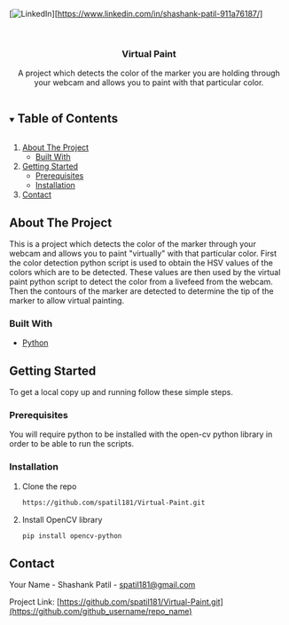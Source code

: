 <!--
*** Thanks for checking out the Best-README-Template. If you have a suggestion
*** that would make this better, please fork the repo and create a pull request
*** or simply open an issue with the tag "enhancement".
*** Thanks again! Now go create something AMAZING! :D
***
***
***
*** To avoid retyping too much info. Do a search and replace for the following:
*** github_username, repo_name, twitter_handle, email, project_title, project_description
-->



<!-- PROJECT SHIELDS -->
<!--
*** I'm using markdown "reference style" links for readability.
*** Reference links are enclosed in brackets [ ] instead of parentheses ( ).
*** See the bottom of this document for the declaration of the reference variables
*** for contributors-url, forks-url, etc. This is an optional, concise syntax you may use.
*** https://www.markdownguide.org/basic-syntax/#reference-style-links
-->
[![LinkedIn][linkedin-shield]][https://www.linkedin.com/in/shashank-patil-911a76187/]



<!-- PROJECT LOGO -->
<br />
<p align="center">

  <h3 align="center">Virtual Paint</h3>

  <p align="center">
    A project which detects the color of the marker you are holding through your webcam and allows you to paint with that particular color.
  </p>
</p>



<!-- TABLE OF CONTENTS -->
<details open="open">
  <summary><h2 style="display: inline-block">Table of Contents</h2></summary>
  <ol>
    <li>
      <a href="#about-the-project">About The Project</a>
      <ul>
        <li><a href="#built-with">Built With</a></li>
      </ul>
    </li>
    <li>
      <a href="#getting-started">Getting Started</a>
      <ul>
        <li><a href="#prerequisites">Prerequisites</a></li>
        <li><a href="#installation">Installation</a></li>
      </ul>
    </li>
    <li><a href="#contact">Contact</a></li>
  </ol>
</details>



<!-- ABOUT THE PROJECT -->
## About The Project


This is a project which detects the color of the marker through your webcam and allows you to paint "virtually" with that particular color. First the color detection python script is used to obtain the HSV values of the colors which are to be detected. These values are then used by the virtual paint python script to detect the color from a livefeed from the webcam. Then the contours of the marker are detected to determine the tip of the marker to allow virtual painting.


### Built With

* [Python]()




<!-- GETTING STARTED -->
## Getting Started

To get a local copy up and running follow these simple steps.

### Prerequisites

You will require python to be installed with the open-cv python library in order to be able to run the scripts.


### Installation

1. Clone the repo
   ```sh
   https://github.com/spatil181/Virtual-Paint.git
   ```
2. Install OpenCV library
   ```sh
   pip install opencv-python
   ```




<!-- CONTACT -->
## Contact

Your Name - Shashank Patil - spatil181@gmail.com

Project Link: [https://github.com/spatil181/Virtual-Paint.git](https://github.com/github_username/repo_name)








<!-- MARKDOWN LINKS & IMAGES -->
<!-- https://www.markdownguide.org/basic-syntax/#reference-style-links -->
[contributors-shield]: https://img.shields.io/github/contributors/github_username/repo.svg?style=for-the-badge
[contributors-url]: https://github.com/github_username/repo/graphs/contributors
[forks-shield]: https://img.shields.io/github/forks/github_username/repo.svg?style=for-the-badge
[forks-url]: https://github.com/github_username/repo/network/members
[stars-shield]: https://img.shields.io/github/stars/github_username/repo.svg?style=for-the-badge
[stars-url]: https://github.com/github_username/repo/stargazers
[issues-shield]: https://img.shields.io/github/issues/github_username/repo.svg?style=for-the-badge
[issues-url]: https://github.com/github_username/repo/issues
[license-shield]: https://img.shields.io/github/license/github_username/repo.svg?style=for-the-badge
[license-url]: https://github.com/github_username/repo/blob/master/LICENSE.txt
[linkedin-shield]: https://img.shields.io/badge/-LinkedIn-black.svg?style=for-the-badge&logo=linkedin&colorB=555
[linkedin-url]: https://linkedin.com/in/github_username
